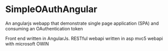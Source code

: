 ﻿# SimpleOAuthAngular
 
 
 An angularjs webapp that demonstrate single page application (SPA) and consuming an OAuthentication token
 
 Front end written in AngularJs.
 RESTful webapi written in asp mvc5 webapi with microsoft OWIN

 
